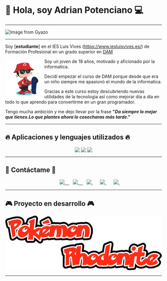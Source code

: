 # 👋 Hola, soy Adrian Potenciano 💻
___
![Image from Gyazo](https://i.gyazo.com/70f15d55d21d7628056bb3e59543ff21.png)



___

Soy [**estudiante**] en el IES Luis Vives (https://www.iesluisvives.es/) de Formación Profesional en un grado superior en [DAM](https://www.todofp.es/que-como-y-donde-estudiar/que-estudiar/familia/loe/informatica-comunicaciones/des-aplicaciones-multiplataforma.html)




<img src="./octogato.png" width=25% align=left />

Soy un joven de 18 años, motivado y aficionado por la informatica.

Decidí empezar el curso de DAM porque desde que era un niño siempre me apasionó el mundo de la informatica.

Gracias a este curso estoy descubriendo nuevas utilidades de la tecnologia así como mejorar día a día en todo lo que aprendo para convertirme en un gran programador.

Tengo mucha ambición y me dejo llevar por la frase __"*Da siempre lo mejor que tienes.Lo que plantes ahora lo cosecharas más tarde*."__
___
## 🔥 Aplicaciones y lenguajes utilizados 🔥

<p align="center">

<img src=https://upload.wikimedia.org/wikipedia/commons/3/37/Kotlin_Icon_2021.svg width=10% align=center />
<img src=https://upload.wikimedia.org/wikipedia/commons/thumb/9/9c/IntelliJ_IDEA_Icon.svg/1024px-IntelliJ_IDEA_Icon.svg.png  width=10% align=center />
<img src=https://upload.wikimedia.org/wikipedia/commons/thumb/9/9a/Visual_Studio_Code_1.35_icon.svg/2048px-Visual_Studio_Code_1.35_icon.svg.png width=10% align=center />

___

## 📩 Contáctame 📩

<p align="center">
    <height="50">
    </a> &nbsp;&nbsp;
    <a href="https://github.com/Potenjr" 
    height="50">
    </a> &nbsp;&nbsp;
    <a href="https://twitter.com/vinifanrm"  
    height="50">
    </a> &nbsp;&nbsp;
    <a href="https://www.linkedin.com/in/adrián-potenciano-vila-6b95b2251/" 
    height="50">
    </a> &nbsp;&nbsp;
    <a href="https://discordapp.com/users/adri 04#0630" target="_blank">
        <img loading="lazy" src="https://logodownload.org/wp-content/uploads/2017/11/discord-logo-4-1.png" 
    height="50"> &nbsp;&nbsp;
    </a> &nbsp;&nbsp;
     <a href="https://www.instagram.com/adri04._/" target="_blank">
        <img loading="lazy" src="https://upload.wikimedia.org/wikipedia/commons/thumb/a/a5/Instagram_icon.png/2048px-Instagram_icon.png" 
    height="50"> &nbsp;&nbsp;
    </a> &nbsp;&nbsp;
    <a href="https://twitter.com/vinifanrm" target="_blank">
        <img loading="lazy" src="https://i.imgur.com/U4Uiaef.png" 
    height="50">
    </a> &nbsp;&nbsp;
     </a> &nbsp;&nbsp;
    <a href="https://www.linkedin.com/in/adrián-potenciano-vila-6b95b2251/" target="_blank">
        <img loading="lazy" src="https://upload.wikimedia.org/wikipedia/commons/thumb/c/ca/LinkedIn_logo_initials.png/768px-LinkedIn_logo_initials.png" 
    height="50">
    </a> &nbsp;&nbsp;
    </a> &nbsp;&nbsp;
    <a href="https://github.com/Potenjr" target="_blank">
        <img loading="lazy" src="https://distreau.com/github.svg" 
    height="50">
    </a> &nbsp;&nbsp;


______

## 🎮 Proyecto en desarrollo 🎮
<img src="./Logo Pokemon rhodonite.png">

______
                                                            

